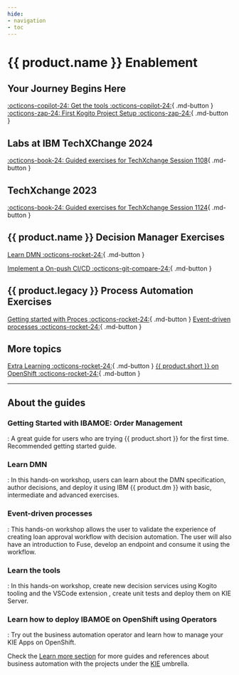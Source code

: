 ```yaml
---
hide:
- navigation
- toc
---
```


# {{ product.name }} Enablement

## Your Journey Begins Here

[:octicons-copilot-24:    Get the tools    :octicons-copilot-24:](guided_exercises/00_get_tools/introduction.md){ .md-button }
[:octicons-zap-24:    First Kogito Project Setup    :octicons-zap-24:](guided_exercises/01_getting_started/introduction.md){ .md-button }

## Labs at IBM TechXChange 2024

[:octicons-book-24:    Guided exercises for TechXchange Session 1108](guided_exercises/02_techXchange/introduction.md){ .md-button }


## TechXchange 2023

[:octicons-book-24:    Guided exercises for TechXchange Session 1124](guided_exercises/05_techXchange/introduction.md){ .md-button }

## {{ product.name }} Decision Manager Exercises

[Learn DMN :octicons-rocket-24:](guided_exercises/04_dmn/introduction.md){ .md-button }

[Implement a On-push CI/CD :octicons-git-compare-24:](guided_exercises/03c_CICD/introduction.md){ .md-button }

## {{ product.legacy }} Process Automation Exercises

[Getting started with Proces :octicons-rocket-24:](guided_exercises/04_order_management/01_try-order-management-app.md){ .md-button }
[Event-driven processes :octicons-rocket-24:](guided_exercises/05_bam_kafka/00_introduction.md){ .md-button }

## More topics

[Extra Learning :octicons-rocket-24:](guided_exercises/tools/introduction.md){ .md-button }
[{{ product.short }} on OpenShift :octicons-rocket-24:](guided_exercises/operator/introduction.md){ .md-button }

---

## About the guides

### Getting Started with IBAMOE: Order Management

: A great guide for users who are trying {{ product.short }} for the first time. Recommended getting started guide.

### Learn DMN

: In this hands-on workshop, users can learn about the DMN specification, author decisions, and deploy it using IBM {{ product.dm }} with basic, intermediate and advanced exercises.

### Event-driven processes

: This hands-on workshop allows the user to validate the experience of creating loan approval workflow with decision automation. The user will also have an introduction to Fuse, develop an endpoint and consume it using the workflow.

### Learn the tools

: In this hands-on workshop, create new decision services using Kogito tooling and the VSCode extension , create unit tests and deploy them on KIE Server.

### Learn how to deploy IBAMOE on OpenShift using Operators

:  Try out the business automation operator and learn how to manage your KIE Apps on OpenShift.

Check the [Learn more section](more.md) for more guides and references about business automation with the projects under the [KIE](https://kie.org) umbrella.
